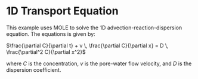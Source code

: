 # 1D Transport Equation

This example uses MOLE to solve the 1D advection-reaction-dispersion
equation. The equations is given by:

$\frac{\partial C}{\partial t} + v \, \frac{\partial C}{\partial x} = D \, \frac{\partial^2 C}{\partial x^2}$

where $C$ is the concentration, $v$ is the pore-water flow velocity, and
$D$ is the dispersion coefficient.
